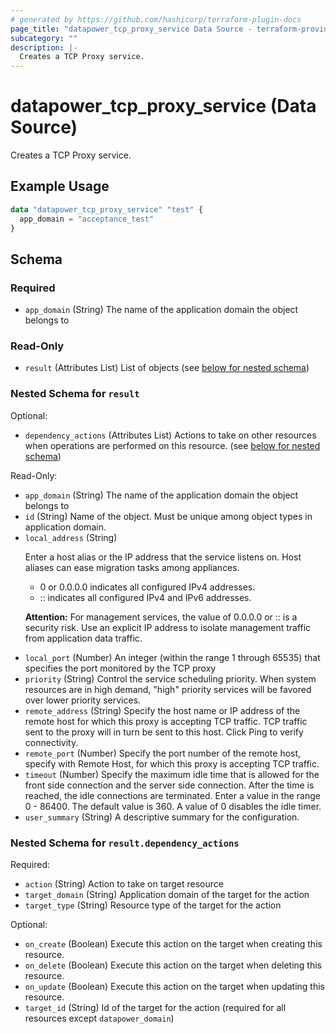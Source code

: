 ```yaml
---
# generated by https://github.com/hashicorp/terraform-plugin-docs
page_title: "datapower_tcp_proxy_service Data Source - terraform-provider-datapower"
subcategory: ""
description: |-
  Creates a TCP Proxy service.
---
```


# datapower_tcp_proxy_service (Data Source)

Creates a TCP Proxy service.

## Example Usage

```terraform
data "datapower_tcp_proxy_service" "test" {
  app_domain = "acceptance_test"
}
```

<!-- schema generated by tfplugindocs -->
## Schema

### Required

- `app_domain` (String) The name of the application domain the object belongs to

### Read-Only

- `result` (Attributes List) List of objects (see [below for nested schema](#nestedatt--result))

<a id="nestedatt--result"></a>
### Nested Schema for `result`

Optional:

- `dependency_actions` (Attributes List) Actions to take on other resources when operations are performed on this resource. (see [below for nested schema](#nestedatt--result--dependency_actions))

Read-Only:

- `app_domain` (String) The name of the application domain the object belongs to
- `id` (String) Name of the object. Must be unique among object types in application domain.
- `local_address` (String) <p>Enter a host alias or the IP address that the service listens on. Host aliases can ease migration tasks among appliances.</p><ul><li>0 or 0.0.0.0 indicates all configured IPv4 addresses.</li><li>:: indicates all configured IPv4 and IPv6 addresses.</li></ul><p><b>Attention:</b> For management services, the value of 0.0.0.0 or :: is a security risk. Use an explicit IP address to isolate management traffic from application data traffic.</p>
- `local_port` (Number) An integer (within the range 1 through 65535) that specifies the port monitored by the TCP proxy
- `priority` (String) Control the service scheduling priority. When system resources are in high demand, "high" priority services will be favored over lower priority services.
- `remote_address` (String) Specify the host name or IP address of the remote host for which this proxy is accepting TCP traffic. TCP traffic sent to the proxy will in turn be sent to this host. Click Ping to verify connectivity.
- `remote_port` (Number) Specify the port number of the remote host, specify with Remote Host, for which this proxy is accepting TCP traffic.
- `timeout` (Number) Specify the maximum idle time that is allowed for the front side connection and the server side connection. After the time is reached, the idle connections are terminated. Enter a value in the range 0 - 86400. The default value is 360. A value of 0 disables the idle timer.
- `user_summary` (String) A descriptive summary for the configuration.

<a id="nestedatt--result--dependency_actions"></a>
### Nested Schema for `result.dependency_actions`

Required:

- `action` (String) Action to take on target resource
- `target_domain` (String) Application domain of the target for the action
- `target_type` (String) Resource type of the target for the action

Optional:

- `on_create` (Boolean) Execute this action on the target when creating this resource.
- `on_delete` (Boolean) Execute this action on the target when deleting this resource.
- `on_update` (Boolean) Execute this action on the target when updating this resource.
- `target_id` (String) Id of the target for the action (required for all resources except `datapower_domain`)
